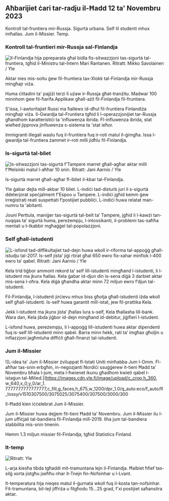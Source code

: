 ## Aħbarijiet ċari tar-radju il-Ħadd 12 ta' Novembru 2023

Kontroll tal-fruntiera mir-Russja. Sigurtà urbana. Self lil studenti mhux imħallas. Jum il-Missier. Temp.

### Kontroll tal-fruntieri mir-Russja sal-Finlandja

![Il-Finlandja hija ppreparata għal bidla fis-sitwazzjoni tas-sigurtà tal-fruntiera, tgħid il-Ministru tal-Intern Mari Rantanen. Ritratt: Mikko Savolainen / Yle](https://images.cdn.yle.fi/image/upload/c_crop,h_2720,w_4836,x_0,y_450/ar_1.7777777777777777,c_fill,g_faces,h_12_r0.q_auto:eco/f_auto/fl_lossy/v1695988171/39-11790926516b884859ee)

Aktar nies mis-soltu ġew fil-fruntiera tax-Xlokk tal-Finlandja mir-Russja mingħajr viża.

Huma ċittadini ta' pajjiżi terzi li użaw ir-Russja għat-tranżitu. Madwar 100 minnhom ġew fil-ħarifa.Applikaw għall-ażil fil-Finlandja fil-fruntiera.

S'issa, l-awtoritajiet Russi ma ħallewx id-dħul fil-fruntiera Finlandiża mingħajr viża. Il-Gwardja tal-Fruntiera tgħid li l-operazzjonijiet tar-Russja għandhom karatteristiċi ta 'influwenza ibrida. Fl-influwenza ibrida, stat wieħed jipprova jinfluwenza s-sistema ta 'stat ieħor.

Immigranti illegali waslu fuq il-fruntiera fuq ir-roti matul il-ġimgħa. Issa l-gwardja tal-fruntiera żammet ir-roti milli jidħlu fil-Finlandja.

### Is-sigurtà tal-bliet

![Is-sitwazzjoni tas-sigurtà f'Tampere marret għall-agħar aktar milli f'Ħelsinki matul l-aħħar 10 snin. Ritratt: Jani Aarnio / Yle](https://images.cdn.yle.fi/image/upload/c_crop,h_2687,w_4777,x_1,y_258/ar_1.7777777777777777,c_fill,g_faces,h_671/0_r1201.q_auto:eco/f_auto/fl_lossy/v1699517677/39-1197321654a95de6dbe7)

Is-sigurtà marret għall-agħar fl-ibliet il-kbar tal-Finlandja.

Yle ġabar dejta mill-akbar 10 bliet. L-indiċi tad-disturb juri li s-sigurtà ddeterjorat speċjalment f'Espoo u Tampere. L-indiċi jgħid kemm ġew irreġistrati reati suspettati f’postijiet pubbliċi. L-indiċi huwa relatat man-numru ta 'abitanti.

Jouni Perttula, maniġer tas-sigurtà tal-belt ta’ Tampere, jgħid li l-kawżi tan-nuqqas ta’ sigurtà huma, pereżempju, l-intossikanti, il-problemi tas-saħħa mentali u t-tkabbir mgħaġġel tal-popolazzjoni.

### Self għall-istudenti

![L-isfond tad-diffikultajiet tad-dejn huwa wkoll ir-riforma tal-appoġġ għall-istudju tal-2017. Is-self jista’ jiġi rtirat għal 650 ewro fix-xahar minflok l-400 ewro ta’ qabel. Ritratt: Jani Aarnio / Yle](https://images.cdn.yle.fi/image/upload/c_crop,h_3078,w_5472,x_0,y_557/ar_1.7777777777777777,c_fill,g_faces,h_670/0_r1201.q_auto:eco/f_auto/fl_lossy/v1694583672/39-1171262650149d3dfd0c)

Kela trid tiġbor ammont rekord ta’ self lill-istudenti mingħand l-istudenti, li l-istudent ma jkunx ħallas. Kela ġabar id-djun din is-sena diġà 3 darbiet aktar mis-sena l-oħra. Kela diġà għandha aktar minn 72 miljun ewro f’djun tal-istudenti.

Fil-Finlandja, l-istudenti jirċievu mhux biss għotja għall-istudenti iżda wkoll self għall-istudenti. Is-self huwa garantit mill-istat, jew fil-prattika Kela.

Jekk l-istudent ma jkunx jista’ jħallas lura s-self, Kela tħallasha lill-bank. Wara dan, Kela jibda jiġbor id-dejn mingħand id-debitur, jiġifieri l-istudent.

L-isfond huwa, pereżempju, li l-appoġġ lill-istudenti huwa aktar dipendenti fuq is-self lill-istudenti minn qabel. Barra minn hekk, rati ta’ imgħax għoljin u inflazzjoni jagħmluha diffiċli għall-finanzi tal-istudenti.

### Jum il-Missier

![L-idea ta' Jum il-Missier żviluppat fl-Istati Uniti minħabba Jum l-Omm. Fl-aħħar tas-snin erbgħin, in-negozjanti Nordiċi ssuġġerew it-tieni Ħadd ta’ Novembru bħala l-jum, meta l-ħwienet ikunu għadhom kwieti qabel l-istaġun tal-Milied.](https://images.cdn.yle.fi/image/upload/c_crop,h_360, w_640,x_0,y_0/ar_1. 7777777777777777,c_fill,g_faces,h_675,w_1200/dpr_1.0/q_auto:eco/f_auto/fl_lossy/v1510307500/3075025/3075400/307500/3000/300

Il-Ħadd kien iċċelebrat Jum il-Missier.

Jum il-Missier huwa dejjem fit-tieni Ħadd ta’ Novembru. Jum il-Missier ilu l-jum uffiċjali tal-bandiera fil-Finlandja mill-2019. Ilha jum tal-bandiera stabbilita mis-snin tmenin.

Hemm 1.3 miljun missier fil-Finlandja, tgħid Statistics Finland.

### It-temp

![ Ritratt: Yle](https://images.cdn.yle.fi/image/upload/c_crop,h_1080,w_1919,x_0,y_0/ar_1.777777777777777,c_fill,g_faces,h_675,w_1201/0dp_r_auto.:eco/f_auto/fl_lossy/v1699803736/39-11995176550f22164d93)

L-arja kiesħa tibda tgħaddi mit-tramuntana lejn il-Finlandja. Ħalbiet ħfief tas-silġ xorta jistgħu jseħħu nhar it-Tnejn fin-Nofsinhar u l-Lvant.

It-temperatura hija nieqes matul il-ġurnata wkoll fuq il-kosta tan-nofsinhar. Fit-tramuntana, bil-lejl jiffriża u filgħodu 15\...25 grad, f'xi postijiet saħansitra aktar.